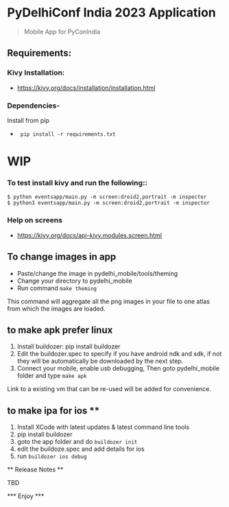 PyDelhiConf India 2023 Application
=======
> Mobile App for PyConIndia

## Requirements:
### Kivy Installation:
-   https://kivy.org/docs/installation/installation.html
### Dependencies-
Install from pip
-  ` pip install -r requirements.txt`

WIP
====

### To test install kivy and run the following::

    $ python eventsapp/main.py -m screen:droid2,portrait -m inspector
    $ python3 eventsapp/main.py -m screen:droid2,portrait -m inspector

### Help on screens
- https://kivy.org/docs/api-kivy.modules.screen.html

## To change images in app
   - Paste/change the image in pydelhi_mobile/tools/theming
   - Change your directory to pydelhi_mobile
   - Run command ``make theming``

This command will aggregate all the png images in your file to one atlas
from which the images are loaded.

## to make apk **prefer linux**

1. Install buildozer: pip install buildozer
2. Edit the buildozer.spec to specify if you have android ndk and sdk,
   if not they will be automatically be downloaded by the next step.
3. Connect your mobile, enable usb debugging, Then goto pydelhi_mobile
   folder and type `make apk`

Link to a existing vm that can be re-used will be added for convenience.

## to make ipa for ios **

1. Install XCode with latest updates & latest command line tools
2. pip install buildozer
3. goto the app folder and do `buildozer init`
4. edit the buildoze.spec and add details for ios
5. run `buildozer ios debug`

** Release Notes **

TBD


***   Enjoy   ***

